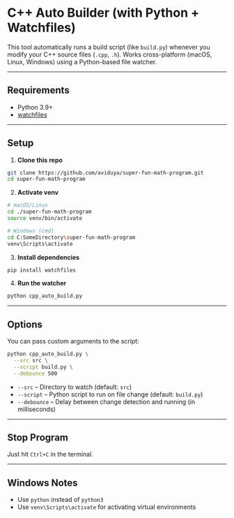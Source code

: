 # C++ Auto Builder (with Python + Watchfiles)

This tool automatically runs a build script (like `build.py`) whenever you modify your C++ source files (`.cpp`, `.h`). Works cross-platform (macOS, Linux, Windows) using a Python-based file watcher.

---

## Requirements

- Python 3.9+
- [watchfiles](https://pypi.org/project/watchfiles/)

---

## Setup

1. **Clone this repo**

```bash
git clone https://github.com/aviduya/super-fun-math-program.git
cd super-fun-math-program
```

2. **Activate venv**

```bash
# macOS/Linux
cd ./super-fun-math-program
source venv/bin/activate

# Windows (cmd)
cd C:SomeDirectory\super-fun-math-program
venv\Scripts\activate
```

3. **Install dependencies**

```bash
pip install watchfiles
```

4. **Run the watcher**

```bash
python cpp_auto_build.py
```

---

## Options

You can pass custom arguments to the script:

```bash
python cpp_auto_build.py \
  --src src \
  --script build.py \
  --debounce 500
```

- `--src` – Directory to watch (default: `src`)
- `--script` – Python script to run on file change (default: `build.py`)
- `--debounce` – Delay between change detection and running (in milliseconds)

---

## Stop Program

Just hit `Ctrl+C` in the terminal.

---

## Windows Notes

- Use `python` instead of `python3`
- Use `venv\Scripts\activate` for activating virtual environments
